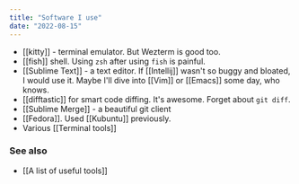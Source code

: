 ```yaml
---
title: "Software I use"
date: "2022-08-15"
---
```


- [[kitty]] - terminal emulator. But Wezterm is good too.
- [[fish]] shell. Using `zsh` after using `fish` is painful.
- [[Sublime Text]] - a text editor. If [[Intellij]] wasn't so buggy and bloated, I would use it. Maybe I'll dive into [[Vim]] or [[Emacs]] some day, who knows.
- [[difftastic]] for smart code diffing. It's awesome. Forget about `git diff`.
- [[Sublime Merge]] - a beautiful git client
- [[Fedora]]. Used [[Kubuntu]] previously.
- Various [[Terminal tools]]

### See also
- [[A list of useful tools]]